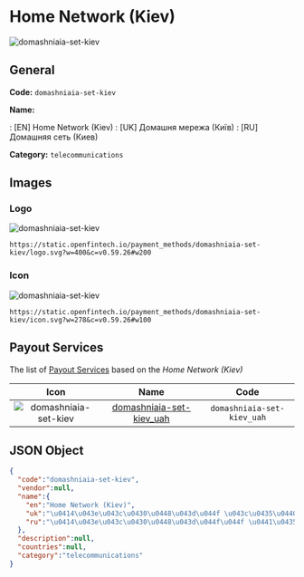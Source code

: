 
# Home Network (Kiev) 
![domashniaia-set-kiev](https://static.openfintech.io/payment_methods/domashniaia-set-kiev/logo.svg?w=400&c=v0.59.26#w200)  

## General 
**Code:** `domashniaia-set-kiev` 
 
**Name:** 
 
:	[EN] Home Network (Kiev) 
:	[UK] Домашня мережа (Київ) 
:	[RU] Домашняя сеть (Киев) 
 
**Category:** `telecommunications` 
 

## Images 

### Logo 
![domashniaia-set-kiev](https://static.openfintech.io/payment_methods/domashniaia-set-kiev/logo.svg?w=400&c=v0.59.26#w200)  

```
https://static.openfintech.io/payment_methods/domashniaia-set-kiev/logo.svg?w=400&c=v0.59.26#w200
```  

### Icon 
![domashniaia-set-kiev](https://static.openfintech.io/payment_methods/domashniaia-set-kiev/icon.svg?w=278&c=v0.59.26#w100)  

```
https://static.openfintech.io/payment_methods/domashniaia-set-kiev/icon.svg?w=278&c=v0.59.26#w100
```  

## Payout Services 
 
The list of [Payout Services](/payout-services/) based on the _Home Network (Kiev)_ 

|Icon|Name|Code| 
|:---:|:---:|:---:| 
|![domashniaia-set-kiev](https://static.openfintech.io/payout_methods/domashniaia-set-kiev/icon.svg?w=278&c=v0.59.26#w40) |[domashniaia-set-kiev_uah](/payout-services/domashniaia-set-kiev_uah/)|`domashniaia-set-kiev_uah`| 
 

## JSON Object 

```json
{
  "code":"domashniaia-set-kiev",
  "vendor":null,
  "name":{
    "en":"Home Network (Kiev)",
    "uk":"\u0414\u043e\u043c\u0430\u0448\u043d\u044f \u043c\u0435\u0440\u0435\u0436\u0430 (\u041a\u0438\u0457\u0432)",
    "ru":"\u0414\u043e\u043c\u0430\u0448\u043d\u044f\u044f \u0441\u0435\u0442\u044c (\u041a\u0438\u0435\u0432)"
  },
  "description":null,
  "countries":null,
  "category":"telecommunications"
}
```  
